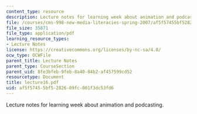 ```yaml
---
content_type: resource
description: Lecture notes for learning week about animation and podcasting.
file: /courses/cms-998-new-media-literacies-spring-2007/af5f57455bf5282609fc001f3dc53fd6_lecture16.pdf
file_size: 35871
file_type: application/pdf
learning_resource_types:
- Lecture Notes
license: https://creativecommons.org/licenses/by-nc-sa/4.0/
ocw_type: OCWFile
parent_title: Lecture Notes
parent_type: CourseSection
parent_uid: 8fe3bfeb-9feb-8a40-84b2-af457599cd52
resourcetype: Document
title: lecture16.pdf
uid: af5f5745-5bf5-2826-09fc-001f3dc53fd6
---
```

Lecture notes for learning week about animation and podcasting.